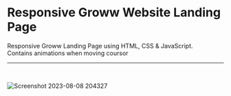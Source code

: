 <h1>Responsive Groww Website Landing Page</h1>

Responsive Groww Landing Page using HTML, CSS & JavaScript.<br>
Contains animations when moving coursor<hr><br>

![Screenshot 2023-08-08 204327](https://github.com/memonriyaz/PRODIGY_WD_01/assets/125969920/8dc44450-4730-4789-9ee4-65df351331ab)

